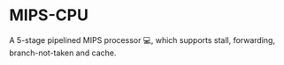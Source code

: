 # MIPS-CPU
A 5-stage pipelined MIPS processor 💻, which supports stall, forwarding, branch-not-taken and cache.
